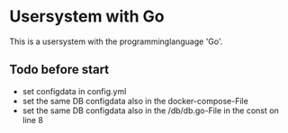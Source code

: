 # Usersystem with Go

This is a usersystem with the programminglanguage 'Go'.

## Todo before start

- set configdata in config.yml
- set the same DB configdata also in the docker-compose-File
- set the same DB configdata also in the /db/db.go-File in the const on line 8